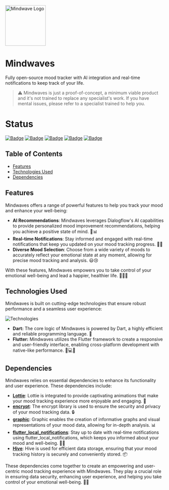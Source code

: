 <img src="https://i.imgur.com/yjA4qfE.png" alt="Mindwave Logo" width="128" height="128">

# Mindwaves

Fully open-source mood tracker with AI integration and real-time notifications to keep track of your life.

> ⚠️ Mindwaves is just a proof-of-concept, a minimum viable product and it's not trained to replace any specialist's work. If you have mental issues, please refer to a specialist trained to help you.

# Status
[![Badge](https://img.shields.io/badge/version-1.0.0-yellow?style=for-the-badge)](https://github.com/sauciucrazvan/mindwaves/releases)
[![Badge](https://img.shields.io/github/forks/sauciucrazvan/mindwaves?style=for-the-badge)](https://github.com/sauciucrazvan/mindwaves/forks)
[![Badge](https://img.shields.io/github/stars/sauciucrazvan/mindwaves?style=for-the-badge)](https://github.com/sauciucrazvan/mindwaves/stargazers)
[![Badge](https://img.shields.io/github/issues/sauciucrazvan/mindwaves?style=for-the-badge)](https://github.com/sauciucrazvan/mindwaves/issues)
[![Badge](https://img.shields.io/badge/License-MIT-yellow.svg?style=for-the-badge)](https://opensource.org/licenses/MIT)

## Table of Contents
- [Features](#features)
- [Technologies Used](#technologies-used)
- [Dependencies](#dependencies)

## Features

Mindwaves offers a range of powerful features to help you track your mood and enhance your well-being:

- **AI Recommendations**: Mindwaves leverages Dialogflow's AI capabilities to provide personalized mood improvement recommendations, helping you achieve a positive state of mind. 🤖📊
- **Real-time Notifications**: Stay informed and engaged with real-time notifications that keep you updated on your mood tracking progress. 📱🔔
- **Diverse Mood Selection**: Choose from a wide variety of moods to accurately reflect your emotional state at any moment, allowing for precise mood tracking and analysis. 😃😢

With these features, Mindwaves empowers you to take control of your emotional well-being and lead a happier, healthier life. 🧘‍♂️🌟

## Technologies Used

Mindwaves is built on cutting-edge technologies that ensure robust performance and a seamless user experience:

![Technologies](https://skillicons.dev/icons?i=dart,flutter)

- **Dart:** The core logic of Mindwaves is powered by Dart, a highly efficient and reliable programming language. 🎯
- **Flutter:** Mindwaves utilizes the Flutter framework to create a responsive and user-friendly interface, enabling cross-platform development with native-like performance. 📱💻🌐

## Dependencies

Mindwaves relies on essential dependencies to enhance its functionality and user experience. These dependencies include:

- **[Lottie](https://pub.dev/packages/lottie)**: Lottie is integrated to provide captivating animations that make your mood tracking experience more enjoyable and engaging. 🎈
- **[encrypt](https://pub.dev/packages/encrypt)**: The encrypt library is used to ensure the security and privacy of your mood tracking data. 🔒
- **[graphic](https://pub.dev/packages/graphic)**: Graphic enables the creation of informative graphs and visual representations of your mood data, allowing for in-depth analysis. 📊
- **[flutter_local_notifications](https://pub.dev/packages/flutter_local_notifications)**: Stay up to date with real-time notifications using flutter_local_notifications, which keeps you informed about your mood and well-being. 📱🔔
- **[Hive](https://pub.dev/packages/hive)**: Hive is used for efficient data storage, ensuring that your mood tracking history is securely and conveniently stored. 📦

These dependencies come together to create an empowering and user-centric mood tracking experience with Mindwaves. They play a crucial role in ensuring data security, enhancing user experience, and helping you take control of your emotional well-being. 🚀🌈
